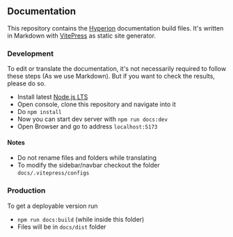 ## Documentation
This repository contains the [Hyperion](https://github.com/hyperion-project/hyperion.ng) documentation build files. It's written in Markdown with [VitePress](https://vitepress.dev) as static site generator.

### Development
To edit or translate the documentation, it's not necessarily required to follow these steps (As we use Markdown). But if you want to check the results, please do so.
 - Install latest [Node.js LTS](https://nodejs.org/en)
 - Open console, clone this repository and navigate into it
 - Do `npm install`
 - Now you can start dev server with `npm run docs:dev`
 - Open Browser and go to address `localhost:5173`
 
#### Notes
 - Do not rename files and folders while translating
 - To modify the sidebar/navbar checkout the folder `docs/.vitepress/configs`

### Production
To get a deployable version run
 - `npm run docs:build` (while inside this folder)
 - Files will be in `docs/dist` folder
